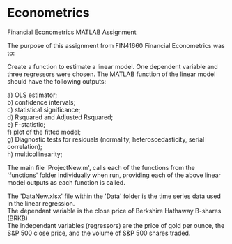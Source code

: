 # Econometrics
Financial Econometrics MATLAB Assignment

The purpose of this assignment from FIN41660 Financial Econometrics was to:


Create a function to estimate a linear model. One dependent variable and three regressors were chosen.
The MATLAB function of the linear model should have the following outputs:

a) OLS estimator;  
b) confidence intervals;  
c) statistical significance;  
d) Rsquared and Adjusted Rsquared;  
e) F-statistic;  
f) plot of the fitted model;  
g) Diagnostic tests for residuals (normality, heteroscedasticity, serial correlation);  
h) multicollinearity;  



The main file 'ProjectNew.m', calls each of the functions from the 'functions' folder individually when run, providing each of the above linear model outputs as each function is called.

The 'DataNew.xlsx' file within the 'Data' folder is the time series data used in the linear regression.  
The dependant variable is the close price of Berkshire Hathaway B-shares (BRKB)  
The independant variables (regressors) are the price of gold per ounce, the S&P 500 close price, and the volume of S&P 500 shares traded.  
